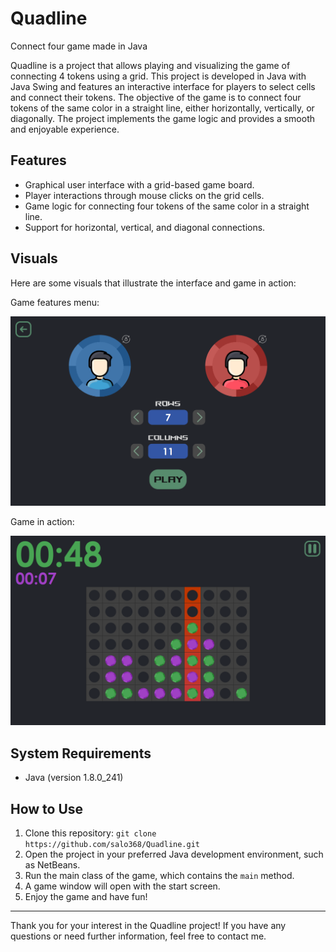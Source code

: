 # Quadline
Connect four game made in Java

Quadline is a project that allows playing and visualizing the game of connecting 4 tokens using a grid. This project is developed in Java with Java Swing and features an interactive interface for players to select cells and connect their tokens. The objective of the game is to connect four tokens of the same color in a straight line, either horizontally, vertically, or diagonally. The project implements the game logic and provides a smooth and enjoyable experience.

## Features

- Graphical user interface with a grid-based game board.
- Player interactions through mouse clicks on the grid cells.
- Game logic for connecting four tokens of the same color in a straight line.
- Support for horizontal, vertical, and diagonal connections.

## Visuals

Here are some visuals that illustrate the interface and game in action:

<div >Game features menu:</div>

![Menu](resources/Menu.PNG)

<div >Game in action:</div>

![Game](resources/Game.PNG)

## System Requirements

- Java (version 1.8.0_241)

## How to Use

1. Clone this repository: `git clone https://github.com/salo368/Quadline.git`
2. Open the project in your preferred Java development environment, such as NetBeans.
3. Run the main class of the game, which contains the `main` method.
4. A game window will open with the start screen.
5. Enjoy the game and have fun!

---

Thank you for your interest in the Quadline project! If you have any questions or need further information, feel free to contact me.
